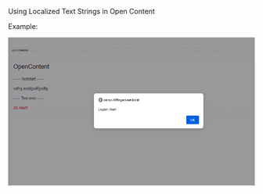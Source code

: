Using Localized Text Strings in Open Content

Example:

![LocalizedTextStrings](template.png "Localized Text Strings")
